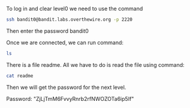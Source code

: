 To log in and clear level0 we need to use the command

```bash
ssh bandit0@bandit.labs.overthewire.org -p 2220
```

Then enter the password bandit0

Once we are connected, we can run command:

```bash
ls
```

There is a file readme. All we have to do is read the file using command:

```bash
cat readme
```

Then we will get the password for the next level.

Password: "ZjLjTmM6FvvyRnrb2rfNWOZOTa6ip5If"